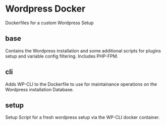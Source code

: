 
# Wordpress Docker

Dockerfiles for a custom Wordpress Setup

## base

Contains the Wordpress installation and some additional scripts for plugins setup and variable config filtering.
Includes PHP-FPM.

## cli

Adds WP-CLI to the Dockerfile to use for maintainance operations on the Wordpress installation Database.

## setup

Setup Script for a fresh wordpress setup via the WP-CLI docker container.
